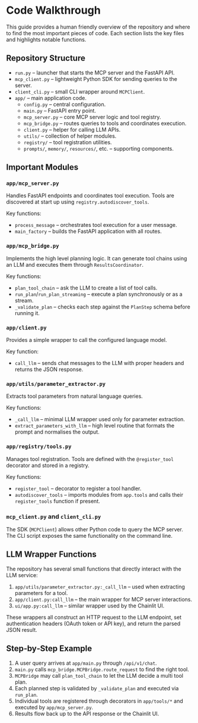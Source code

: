 # Code Walkthrough

This guide provides a human friendly overview of the repository and where to find the most important pieces of code.  Each section lists the key files and highlights notable functions.

## Repository Structure

- `run.py` – launcher that starts the MCP server and the FastAPI API.
- `mcp_client.py` – lightweight Python SDK for sending queries to the server.
- `client_cli.py` – small CLI wrapper around `MCPClient`.
- `app/` – main application code.
  - `config.py` – central configuration.
  - `main.py` – FastAPI entry point.
  - `mcp_server.py` – core MCP server logic and tool registry.
  - `mcp_bridge.py` – routes queries to tools and coordinates execution.
  - `client.py` – helper for calling LLM APIs.
  - `utils/` – collection of helper modules.
  - `registry/` – tool registration utilities.
  - `prompts/`, `memory/`, `resources/`, etc. – supporting components.

## Important Modules

### `app/mcp_server.py`
Handles FastAPI endpoints and coordinates tool execution.  Tools are discovered at start up using `registry.autodiscover_tools`.

Key functions:
- `process_message` – orchestrates tool execution for a user message.
- `main_factory` – builds the FastAPI application with all routes.

### `app/mcp_bridge.py`
Implements the high level planning logic.  It can generate tool chains using an LLM and executes them through `ResultsCoordinator`.

Key functions:
- `plan_tool_chain` – ask the LLM to create a list of tool calls.
- `run_plan`/`run_plan_streaming` – execute a plan synchronously or as a stream.
- `_validate_plan` – checks each step against the `PlanStep` schema before running it.

### `app/client.py`
Provides a simple wrapper to call the configured language model.

Key function:
- `call_llm` – sends chat messages to the LLM with proper headers and returns the JSON response.

### `app/utils/parameter_extractor.py`
Extracts tool parameters from natural language queries.

Key functions:
- `_call_llm` – minimal LLM wrapper used only for parameter extraction.
- `extract_parameters_with_llm` – high level routine that formats the prompt and normalises the output.

### `app/registry/tools.py`
Manages tool registration.  Tools are defined with the `@register_tool` decorator and stored in a registry.

Key functions:
- `register_tool` – decorator to register a tool handler.
- `autodiscover_tools` – imports modules from `app.tools` and calls their `register_tools` function if present.

### `mcp_client.py` and `client_cli.py`
The SDK (`MCPClient`) allows other Python code to query the MCP server.  The CLI script exposes the same functionality on the command line.

## LLM Wrapper Functions
The repository has several small functions that directly interact with the LLM service:

1. `app/utils/parameter_extractor.py:_call_llm` – used when extracting parameters for a tool.
2. `app/client.py:call_llm` – the main wrapper for MCP server interactions.
3. `ui/app.py:call_llm` – similar wrapper used by the Chainlit UI.

These wrappers all construct an HTTP request to the LLM endpoint, set authentication headers (OAuth token or API key), and return the parsed JSON result.

## Step‑by‑Step Example
1. A user query arrives at `app/main.py` through `/api/v1/chat`.
2. `main.py` calls `mcp_bridge.MCPBridge.route_request` to find the right tool.
3. `MCPBridge` may call `plan_tool_chain` to let the LLM decide a multi tool plan.
4. Each planned step is validated by `_validate_plan` and executed via `run_plan`.
5. Individual tools are registered through decorators in `app/tools/*` and executed by `app/mcp_server.py`.
6. Results flow back up to the API response or the Chainlit UI.

